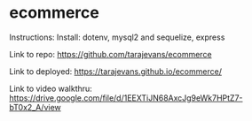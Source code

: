 # ecommerce

Instructions: Install: dotenv, mysql2 and sequelize, express

Link to repo: https://github.com/tarajevans/ecommerce

Link to deployed: https://tarajevans.github.io/ecommerce/

Link to video walkthru: https://drive.google.com/file/d/1EEXTiJN68AxcJg9eWk7HPtZ7-bT0x2_A/view

